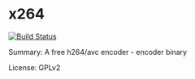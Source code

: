 #           x264

[![Build Status](https://travis-ci.org/UnitedRPMs/x264.svg?branch=master)](https://travis-ci.org/UnitedRPMs/x264)
 
Summary:        A free h264/avc encoder - encoder binary
 
License:        GPLv2
 
